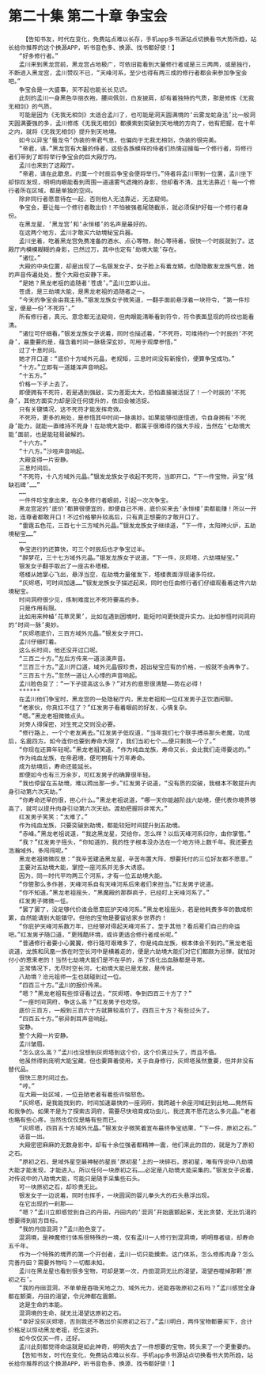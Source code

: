 # 第二十集 第二十章 争宝会
        【告知书友，时代在变化，免费站点难以长存，手机app多书源站点切换看书大势所趋，站长给你推荐的这个换源APP，听书音色多、换源、找书都好使！】
       “好多修行者。”
       孟川来到黑龙宫前，黑龙宫占地极广，可依旧能看到大量修行者或是三三两两，或是独行，不断进入黑龙宫，孟川赞叹不已，“天峰河系，至少也得有两三成的修行者都会来参加争宝会吧。”
       争宝会是一大盛事，买不起也能长长见识。
       此刻的孟川一身黑色华丽衣袍，腰间佩剑，白发披肩，却有着独特的气质，那是修炼《无我无相剑》的气质。
       可能是因为《无我无相剑》太适合孟川了，也可能是洞天圆满境的‘云雾龙蛇身法’比一般洞天圆满要强的多，孟川修炼《无我无相剑》都摸索到突破到天地境的方向了，他有把握，在十年之内，就将《无我无相剑》提升到天地境。
       如今以异宝‘蜃龙令’伪装的帝君气息，也偏向于无我无相剑，伪装的很完美。
       “帝君，请。”黑龙宫有大量的侍者，这些各族模样的侍者们热情迎接每一个修行者，将修行者们带到了即将举行争宝会的巨大殿厅内。
       孟川也来到了这殿厅。
       “帝君，请在此歇息，约莫一个时辰后争宝会便将举行。”侍者将孟川带到一位置，孟川坐下却惊叹发现，明明肉眼能看到周围一道道雾气遮掩的身影，但却看不清，且无法靠近！每一个修行者所在区域，都是单独的空间。
       除非同行者愿意待在一起，否则他人无法靠近，无法窥伺。
       争宝会，要让每一个修行者敢出价！不怕被强者尾随截杀，就必须保护好每一个修行者身份。
       在黑龙星，‘黑龙宫’和‘永恒楼’的名声是最好的。
       在这两个地方，孟川才敢买六劫境秘宝兵器。
       孟川坐着，吃着黑龙宫免费准备的酒水、点心等物，耐心等待着，很快一个时辰就到了。这殿厅内模模糊糊的身影，已然过万，其中也定有‘劫境大能’存在。
       “诸位。”
       大殿的中央位置，却是出现了一名银发女子，女子脸上有着龙鳞，也隐隐散发龙族气息，她的声音传遍处处，整个大殿也安静下来。
       “是她？黑龙老祖的追随者‘苍虞’。”孟川立即认出。
       苍虞，是三劫境大能，是黑龙老祖的追随者之一。
       “今天的争宝会由我主持。”银发龙族女子微笑道，一翻手面前悬浮着一块符令，“第一件珍宝，便是一份‘不死符’。”
       所有修行者，真元、意念都无法窥伺，但肉眼能清晰看到符令，符令表面显现的符纹也能看清。
       “诸位可仔细看。”银发龙族女子说着，同时也描述着，“不死符，可维持约一个时辰的‘不死身’，最重要的是，蕴含着时间一脉极深玄妙，可用于观摩参悟。”
       过了十息时间。
       她才开口道：“底价十方域外元晶，老规矩，三息时间没有新报价，便算争宝成功。”
       “十方。”立即有一道雄浑声音响起。
       “十五方。”
       价格一下子上去了。
       即便拥有不死符，若是遇到强敌，实力差距太大，恐怕直接被活捉了！一个时辰的‘不死身’，其他方面实力却是没任何提升的，依旧会被活捉。
       只有关键情况，这不死符才能发挥奇效。
       不死符，更多的用处，是参悟其中时间一脉奥妙。如果能够彻底悟透，令自身拥有‘不死身’能力，就能一直维持不死身！在劫境大能中，都属于很难得的强大手段，当然在‘七劫境大能’面前，也是能轻易破解的。
       “十六方。”
       “十八方。”沙哑声音响起。
       大殿变得一片安静。
       三息时间后。
       “不死符，十八方域外元晶。”银发龙族女子收起不死符，当即开口，“下一件宝物，异宝‘残缺石碑’……”
       ……
       一件件珍宝拿出来，在众多修行者眼前，引起一次次争宝。
       黑龙宫定的‘底价’都算很便宜的，即便自己不用，底价买来去‘永恒楼’卖都能赚！所以一开始，连尊者都敢开口！不过价格攀升较高后，只有真正想要的才敢开口了。
       “雷霆五色花，三百七十三方域外元晶。”银发龙族女子继续道，“下一件，太阳神火炉，五劫境秘宝……”
       ……
       争宝进行的还算快，可三个时辰后也才争宝过半。
       “醉梦花，三十七方域外元晶。”银发龙族女子说道，“下一件，灰烬塔，六劫境秘宝。”
       银发女子翻手取出了一座古朴塔楼。
       塔楼从她掌心飞出，悬浮当空，在劫境力量催发下，塔楼表面浮现诸多符纹。
       “灰烬塔，可时间加速……”银发龙族女子描述起来，同时也任由修行者们仔细观看着这件六劫境秘宝。
       时间洞府很少见，炼制难度比不死符要高的多。
       只是作用有限。
       比如用来种植‘花草灵果’，比如在遇到困境时，能短时间更快提升实力。比如参悟时间洞府的‘时间一脉’奥妙。
       “灰烬塔底价，三百方域外元晶。”银发女子开口。
       孟川仔细盯着。
       这么长时间，他还没开过口呢。
       “三百二十方。”左后方传来一道淡漠声音。
       “三百三十方。”孟川开口道，域外元晶很珍贵，超出秘宝应有的价格，一般就不会再争了。
       “三百五十方。”忽然一道让人心悸的声音响起。
       孟川脸色变了：“一下子提高这么多？”对方的意思很清楚——势在必得！
       ******
       在孟川他们争宝时，黑龙宫的一处隐秘厅内，黑龙老祖和一位红发男子正饮酒闲聊。
       “老家伙，你真扛不住了？”红发男子看着眼前的好友，心情复杂。
       “嗯。”黑龙老祖微微点头。
       对旁人得保密，对生死之交则没必要。
       “修行路上，一个个老友离去。”红发男子低叹道，“当年我们七个联手搏杀那头老魔，功成后，名震四方。如今连你也要到寿命大限了，我们当初七个……便只剩我一个了。”
       “你现在还算年轻呢。”黑龙老祖笑道，“作为纯血龙族，寿命又长，会比我们走得要远的。”
       作为纯血龙族，在帝君境，便可拥有十万年寿命。
       成为劫境后，寿命还能延长。
       即便如今也有三万余岁，可红发男子的确算很年轻。
       “我也停留在五劫境，难以跨出那一步。”红发男子说道，“没有质的突破，我根本不敢提升肉身引动第六次天劫。”
       “你寿命还早的很，担心什么。”黑龙老祖说道，“哪一天你能越阶战六劫境，便代表你境界够高了，就可以提升肉身引动第六次天劫。渡劫把握将非常大。”
       红发男子笑笑：“太难了。”
       作为纯血龙族，只要突破到劫境，都能较短时间提升到五劫境。
       “赤峰。”黑龙老祖说道，“我这黑龙星，交给你，怎么样？以后天峰河系归你，由你掌管。”
       “我？”红发男子摇头，“你知道的，我的性子根本没办法在一个地方待上数千年。我还要去浩瀚域外，多闯闯呢。”
       黑龙老祖微微叹息：“我辛苦建造黑龙星，辛苦布置大阵，想要托付的三位好友都不愿意。”
       主要对五劫境大能，掌控一座河系并无多大诱惑。
       因为，同一时代平均两三个河系，才有一位五劫境大能。
       “你管那么多作甚，天峰河系自有天峰河系后来者们来担当。”红发男子说道。
       “你不知道。”黑龙老祖摇头，“黑魔殿的那群疯子，已经盯上天峰河系了。”
       红发男子微微一怔。
       “罢了罢了，没足够代价谁会愿意庇护天峰河系。”黑龙老祖摇头，若是他耗费多年的数成积累，自然能请到大能镇守。但他的宝物是要留给家乡世界的！
       “你庇护天峰河系数万年，已经够对得起天峰河系了。至于其他？看后辈们自己的命运吧。”红发男子随口道，“更残酷环境，或许更适合修行者成长呢。”
       “普通修行者要小心翼翼，修行路可艰难多了，你是纯血龙族，根本体会不到的。”黑龙老祖说道，龙族和凤凰一族在时空长河中是横着走的，便是六劫境大能们对它们都颇为忌惮，就怕对付小的惹来老的！当然七劫境大能们是不在乎的，杀了炼化出血脉都是寻常。
       正常情况下，无尽时空长河，七劫境大能已是无敌，是传说。
       八劫境？沧元祖师一生也就碰到过一位。
       “四百三十方。”孟川的报价传来。
       “嗯？”黑龙老祖有些惊讶看过去，“灰烬塔，争到四百三十方了？”
       “一座时间洞府，争这么高？”红发男子也吃惊。
       底价三百方，一般到三百六十方就算较高价了。四百三十方？有些过头了。
       “四百五十方。”邪异刺耳声音响起。
       安静。
       整个大殿一片安静。
       孟川皱眉。
       “怎么这么高？”孟川也没想到灰烬塔到这个价，这个价真过头了，而且不值。
       他虽然得到庞明大能宝藏，但也要算着使用，关于自身修行，灰烬塔虽然重要，但并非没有替代品。
       很快三息时间过去。
       “哼。”
       在大殿一处区域，一位丑陋老者有着些许恼怒色。
       “灰烬塔，是我能找到的，时间加速最快的一座洞府。我跨越十余座河域赶到此地……竟然有和我争的。如果不是为了探索古洞府，需要尽快培育成功虫儿，我还真不愿花这么多元晶。”老者也略有些心疼，当然也仅仅是略有些而已。
       “灰烬塔，四百五十方域外元晶。”银发女子微笑着宣布最终争宝结果，“下一件，原初之石。”
       话音一出。
       大殿密密麻麻的无数身影中，却有十余位强者都精神一震，他们来此的目的，就是为了原初之石。
       “原初之石，是域外星空最神秘的星辰‘原初星’上的一块碎石，原初星，唯有传说中八劫境大能才能发现，才能进入。所以任何一块原初之石……必定是八劫境大能采集的。”银发女子说着，对传说中的八劫境大能，可能只是随手采集些石头。
       可一块原初之石，却珍贵无比。
       银发女子一边说着，同时也挥手，一块圆润的婴儿拳头大的石头悬浮出现。
       在它出现的一刹那——
       “嗯？”孟川立即感觉到自己的丹田，丹田内的‘混洞’开始震颤起来，无比贪婪，无比饥渴的想要得到前方目标。
       “我的丹田混洞？”孟川脸色变了。
       混洞境，是神魔修行体系很特殊的一境，仅有孟川一人修行到混洞境，明明尊者级，却寿命五千年。
       作为一个特殊的境界的第一个开创者，孟川一切只能摸索。这门体系，怎么修炼肉身？怎么完善丹田？需要外物吗？一切都未知。
       孟川在黑龙星也看到很多宝物，可却是第一次，丹田混洞无比的渴望，渴望吞噬掉那颗‘原初之石’。
       “我的丹田混洞，不单单是吞吸天地之力、域外元力，还能吞吸原初之石吗？”孟川感觉全身都在颤栗，丹田的渴望，令元神都在震颤。
       这是生命的本能。
       混洞境的生命，就无比渴望这原初之石。
       “幸好没买灰烬塔，否则我还不敢出价买原初之石了。”孟川明白，两件宝物都要买下，合计价格足以惊动黑龙老祖，恐生波折。
       如今仅仅买一件，还好。
       孟川此刻都觉得命运就是如此神奇，明明失去了一件想要的宝物，转头来了一个更重要的。
       【告知书友，时代在变化，免费站点难以长存，手机app多书源站点切换看书大势所趋，站长给你推荐的这个换源APP，听书音色多、换源、找书都好使！】